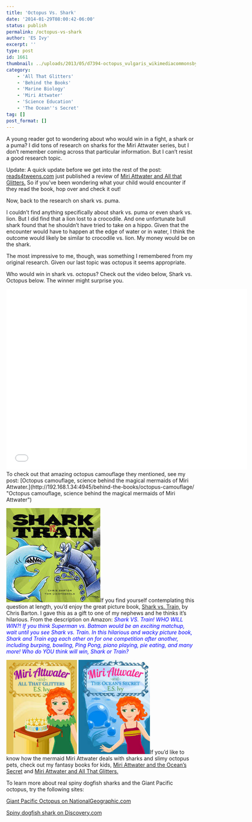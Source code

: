 ```yaml
---
title: 'Octopus Vs. Shark'
date: '2014-01-29T08:00:42-06:00'
status: publish
permalink: /octopus-vs-shark
author: 'ES Ivy'
excerpt: ''
type: post
id: 1661
thumbnail: ../uploads/2013/05/d7394-octopus_vulgaris_wikimediacommonsbymatthieusontag.jpg
category:
    - 'All That Glitters'
    - 'Behind the Books'
    - 'Marine Biology'
    - 'Miri Attwater'
    - 'Science Education'
    - 'The Ocean''s Secret'
tag: []
post_format: []
---
```

A young reader got to wondering about who would win in a fight, a shark or a puma? I did tons of research on sharks for the Miri Attwater series, but I don’t remember coming across that particular information. But I can’t resist a good research topic.

Update: A quick update before we get into the rest of the post: [reads4tweens.com](http://reads4tweens.com/ "book reviews for parents") just published a review of [Miri Attwater and All that Glitters.](http://reads4tweens.com/miri-attwater-and-all-that-glitters/ "Miri Attwater and All That Glitters Review") So if you’ve been wondering what your child would encounter if they read the book, hop over and check it out!

Now, back to the research on shark vs. puma.

I couldn’t find anything specifically about shark vs. puma or even shark vs. lion. But I did find that a lion lost to a crocodile. And one unfortunate bull shark found that he shouldn’t have tried to take on a hippo. Given that the encounter would have to happen at the edge of water or in water, I think the outcome would likely be similar to crocodile vs. lion. My money would be on the shark.

The most impressive to me, though, was something I remembered from my original research. Given our last topic was octopus it seems appropriate.

Who would win in shark vs. octopus? Check out the video below, Shark vs. Octopus below. The winner might surprise you.

<iframe allowfullscreen="" frameborder="0" height="480" src="//www.youtube.com/embed/p9A-oxUMAy8?rel=0" width="640"></iframe>  
To check out that amazing octopus camouflage they mentioned, see my post: [Octopus camouflage, science behind the magical mermaids of Miri Attwater.](http://192.168.1.34:4945/behind-the-books/octopus-camouflage/ "Octopus camouflage, science behind the magical mermaids of Miri Attwater")

[![shark vs train](../uploads/2014/01/shark-vs-train-250x250.jpg)](http://www.amazon.com/gp/product/0316007625/ref=as_li_qf_sp_asin_il_tl?ie=UTF8&camp=1789&creative=9325&creativeASIN=0316007625&linkCode=as2&tag=esiv-20 "Buy it on Amazon")If you find yourself contemplating this question at length, you’d enjoy the great picture book, [Shark vs. Train,](http://www.amazon.com/gp/product/0316007625/ref=as_li_qf_sp_asin_il_tl?ie=UTF8&camp=1789&creative=9325&creativeASIN=0316007625&linkCode=as2&tag=esiv-20 "Buy it on Amazon") by Chris Barton. I gave this as a gift to one of my nephews and he thinks it’s hilarious. From the description on Amazon: <span style="color: #0000ff;">*Shark VS. Train! WHO WILL WIN?! If you think Superman vs. Batman would be an exciting matchup, wait until you see Shark vs. Train. In this hilarious and wacky picture book, Shark and Train egg each other on for one competition after another, including burping, bowling, Ping Pong, piano playing, pie eating, and many more! Who do YOU think will win, Shark or Train?* </span>

![best books for girls : All That Glitters cover 188 x 250](../uploads/2014/01/All-That-Glitters-cover-188-x-250.jpg) ![ocean's secret cover 190 x 250](../uploads/2012/09/oceans-secret-cover-190-x-250.jpg)If you’d like to know how the mermaid Miri Attwater deals with sharks and slimy octopus pets, check out my fantasy books for kids, [Miri Attwater and the Ocean’s Secret](http://www.amazon.com/gp/product/B0087451I2/ref=as_li_qf_sp_asin_il_tl?ie=UTF8&camp=1789&creative=9325&creativeASIN=B0087451I2&linkCode=as2&tag=esiv-20 "Buy it on Amazon") and [Miri Attwater and All That Glitters.](http://www.amazon.com/gp/product/B00HKK1GYC/ref=as_li_qf_sp_asin_il_tl?ie=UTF8&camp=1789&creative=9325&creativeASIN=B00HKK1GYC&linkCode=as2&tag=esiv-20 "Buy it on Amazon")

To learn more about real spiny dogfish sharks and the Giant Pacific octopus, try the following sites:

[Giant Pacific Octopus on NationalGeographic.com](http://animals.nationalgeographic.com/animals/invertebrates/giant-pacific-octopus/?source=A-to-Z "Octopus National Geographic")

[Spiny dogfish shark on Discovery.com](http://dsc.discovery.com/tv-shows/shark-week/types-of-shark/spiny-dogfish-shark.htm "Spiny dogfish shark on Discovery")
